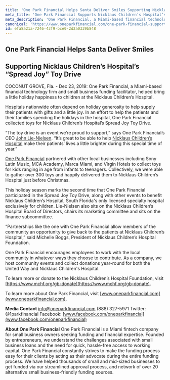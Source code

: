 ```yaml
---
title: 'One Park Financial Helps Santa Deliver Smiles Supporting Nicklaus Children’s Hospital’s “Spread Joy” Toy Drive'
meta_title: 'One Park Financial Supports Nicklaus Children’s Hospital’s “Spread Joy” Toy Drive'
meta_description: 'One Park Financial, a Miami-based financial technology firm and small business funding facilitator, helped bring a little holiday happiness to children at the Nicklaus Children’s Hospital.'
canonical: 'https://www.oneparkfinancial.com/one-park-financial-supports-nicklaus-childrens-hospital-toy-drive'
id: efa8a21a-7246-43f9-bce0-2d2a0339b848
---
```

## One Park Financial Helps Santa Deliver Smiles
## Supporting Nicklaus Children’s Hospital’s “Spread Joy” Toy Drive

COCONUT GROVE, Fla. - Dec 23, 2019:  One Park Financial, a Miami-based financial technology firm and small business funding facilitator, helped bring a little holiday happiness to children at the Nicklaus Children’s Hospital. 

Hospitals nationwide often depend on holiday generosity to help supply their patients with gifts and a little joy. In an effort to help the patients and their families spending the holidays in the hospital, One Park Financial collected toys for Nicklaus Children’s Hospital’s Spread Joy Toy Drive.

“The toy drive is an event we’re proud to support,” says One Park Financial’s CEO [John Lie-Nielsen](https://www.linkedin.com/in/john-lie-nielsen-9304243/). “It’s great to be able to help [Nicklaus Children’s Hospital](https://www.mchf.org/?gclid=CjwKCAiA9JbwBRAAEiwAnWa4Q8nV0nYlYgKZAHBdZMX_U0LgUCSxY5DouBrY-UJESztPzeShdVR9URoCGngQAvD_BwE) make their patients’ lives a little brighter during this special time of year.”

[One Park Financial](www.oneparkfinancial.com) partnered with other local businesses including Sony Latin Music, MCA Academy, Marca Miami, and Virgin Hotels to collect toys for kids ranging in age from infants to teenagers. Collectively, we were able to gather over 300 toys and happily delivered them to Nicklaus Children’s Hospital just before Christmas.

This holiday season marks the second time that One Park Financial participated in the Spread Joy Toy Drive, along with other events to benefit Nicklaus Children’s Hospital, South Florida's only licensed specialty hospital exclusively for children. Lie-Nielsen also sits on the Nicklaus Children’s Hospital Board of Directors, chairs its marketing committee and sits on the finance subcommittee. 

“Partnerships like the one with One Park Financial allow members of the community an opportunity to give back to the patients at Nicklaus Children’s Hospital,” said Michelle Boggs, President of Nicklaus Children’s Hospital Foundation.

One Park Financial encourages employees to work with the local community in whatever ways they choose to contribute. As a company, we host community events and collect donations year-round for both the United Way and Nicklaus Children's Hospital.

To learn more or donate to the Nicklaus Children’s Hospital Foundation, visit [https://www.mchf.org/gb-donate](https://www.mchf.org/gb-donate).

To learn more about One Park Financial, visit [www.oneparkfinancial.com](www.oneparkfinancial.com).

**Media Contact**
info@oneparkfinancial.com (888) 327-5971
Twitter: @1parkfinancial Facebook: [www.facebook.com/oneparkfinancial](www.facebook.com/oneparkfinancial)

**About One Park Financial**
One Park Financial is a Miami fintech company for small business owners seeking funding and financial expertise. Founded by entrepreneurs, we understand the challenges associated with small business loans and the need for quick, hassle-free access to working capital. One Park Financial constantly strives to make the funding process easy for their clients by acting as their advocate during the entire funding process. We have helped thousands of small and mid-sized businesses to get funded via our streamlined approval process, and network of over 20 alternative small business-friendly funding sources.